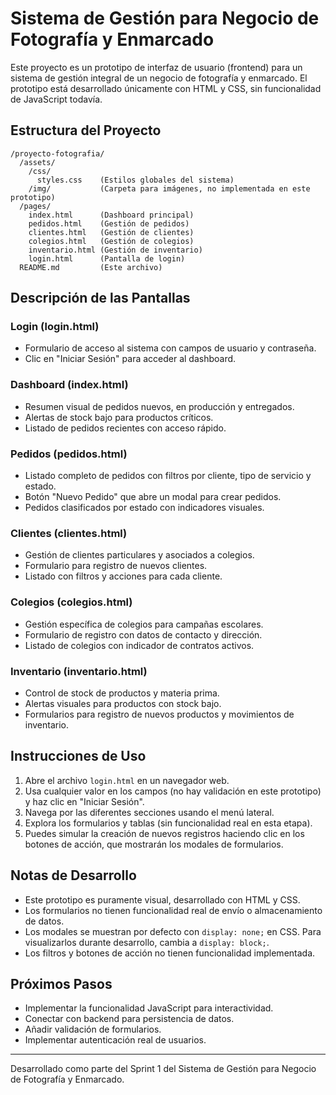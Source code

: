 # Sistema de Gestión para Negocio de Fotografía y Enmarcado

Este proyecto es un prototipo de interfaz de usuario (frontend) para un sistema de gestión integral de un negocio de fotografía y enmarcado. El prototipo está desarrollado únicamente con HTML y CSS, sin funcionalidad de JavaScript todavía.

## Estructura del Proyecto

```
/proyecto-fotografia/
  /assets/
    /css/
      styles.css    (Estilos globales del sistema)
    /img/           (Carpeta para imágenes, no implementada en este prototipo)
  /pages/
    index.html      (Dashboard principal)
    pedidos.html    (Gestión de pedidos)
    clientes.html   (Gestión de clientes)
    colegios.html   (Gestión de colegios)
    inventario.html (Gestión de inventario)
    login.html      (Pantalla de login)
  README.md         (Este archivo)
```

## Descripción de las Pantallas

### Login (login.html)
- Formulario de acceso al sistema con campos de usuario y contraseña.
- Clic en "Iniciar Sesión" para acceder al dashboard.

### Dashboard (index.html)
- Resumen visual de pedidos nuevos, en producción y entregados.
- Alertas de stock bajo para productos críticos.
- Listado de pedidos recientes con acceso rápido.

### Pedidos (pedidos.html)
- Listado completo de pedidos con filtros por cliente, tipo de servicio y estado.
- Botón "Nuevo Pedido" que abre un modal para crear pedidos.
- Pedidos clasificados por estado con indicadores visuales.

### Clientes (clientes.html)
- Gestión de clientes particulares y asociados a colegios.
- Formulario para registro de nuevos clientes.
- Listado con filtros y acciones para cada cliente.

### Colegios (colegios.html)
- Gestión específica de colegios para campañas escolares.
- Formulario de registro con datos de contacto y dirección.
- Listado de colegios con indicador de contratos activos.

### Inventario (inventario.html)
- Control de stock de productos y materia prima.
- Alertas visuales para productos con stock bajo.
- Formularios para registro de nuevos productos y movimientos de inventario.

## Instrucciones de Uso

1. Abre el archivo `login.html` en un navegador web.
2. Usa cualquier valor en los campos (no hay validación en este prototipo) y haz clic en "Iniciar Sesión".
3. Navega por las diferentes secciones usando el menú lateral.
4. Explora los formularios y tablas (sin funcionalidad real en esta etapa).
5. Puedes simular la creación de nuevos registros haciendo clic en los botones de acción, que mostrarán los modales de formularios.

## Notas de Desarrollo

- Este prototipo es puramente visual, desarrollado con HTML y CSS.
- Los formularios no tienen funcionalidad real de envío o almacenamiento de datos.
- Los modales se muestran por defecto con `display: none;` en CSS. Para visualizarlos durante desarrollo, cambia a `display: block;`.
- Los filtros y botones de acción no tienen funcionalidad implementada.

## Próximos Pasos

- Implementar la funcionalidad JavaScript para interactividad.
- Conectar con backend para persistencia de datos.
- Añadir validación de formularios.
- Implementar autenticación real de usuarios.

---

Desarrollado como parte del Sprint 1 del Sistema de Gestión para Negocio de Fotografía y Enmarcado. 